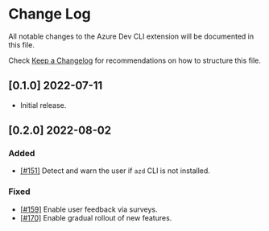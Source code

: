 # Change Log

All notable changes to the Azure Dev CLI extension will be documented in this file.

Check [Keep a Changelog](http://keepachangelog.com/) for recommendations on how to structure this file.

## [0.1.0] 2022-07-11

- Initial release.

## [0.2.0] 2022-08-02

### Added
- [[#151]](https://github.com/Azure/azure-dev/pull/151) Detect and warn the user if `azd` CLI is not installed.

### Fixed
- [[#159]](https://github.com/Azure/azure-dev/pull/159) Enable user feedback via surveys.
- [[#170]](https://github.com/Azure/azure-dev/pull/170) Enable gradual rollout of new features.

